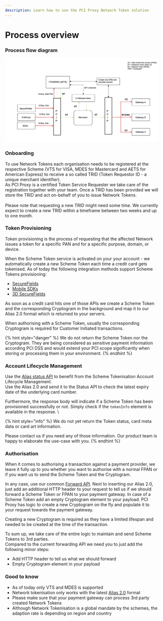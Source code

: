```yaml
---
description: Learn how to use the PCI Proxy Network Token solution
---
```


# Process overview

### Process flow diagram

![High level process flow diagram](<../../.gitbook/assets/NT process flow diagram.png>)

### Onboarding

To use Network Tokens each organisation needs to be registered at the respective Scheme (VTS for VISA, MDES for Mastercard and AETS for American Express) to receive a so called TRID (Token Requestor ID - a unique merchant identifier). \
As PCI Proxy is a certified Token Service Requester we take care of the registration together with your team. Once a TRID has been provided we will store the TRID and act on-behalf of you to issue Network Tokens. \
\
Please note that requesting a new TRID might need some time. We currently expect to create a new TRID within a timeframe between two weeks and up to one month.&#x20;

### Token Provisioning

Token provisioning is the process of requesting that the affected Network issues a token for a specific PAN and for a specific purpose, domain, or device.&#x20;

When the Scheme Token service is activated on your your account - we automatically create a new Scheme Token each time a credit card gets tokenised. As of today the following integration methods support Scheme Tokens provisioning:&#x20;

* [SecureFields](../../collect/secure-fields-js/)
* [Mobile SDKs](../../collect/mobile-sdks.md)
* [3D SecureFields](../../authenticate/3d-secure-fields-js/)

As soon as a credit card hits one of those APIs we create a Scheme Token and the corresponding Cryptogram in the background and map it to our Alias 2.0 format which is returned to your servers.

When authorising with a Scheme Token, usually the corresponding Cryptogram is required for Customer Initiated transactions.&#x20;

{% hint style="danger" %}
We do not return the Scheme Token nor the Cryptogram. They are being considered as sensitive payment information according PCI DSS and would extend your PCI scope significantly when storing or processing them in your environment.&#x20;
{% endhint %}

### Account Lifecycle Management

Use the [Alias status API](../../store/manage/status.md) to benefit from the Scheme Tokenisation Account Lifecycle Management. \
Use the Alias 2.0 and send it to the Status API to check the latest expiry date of the underlying card number.&#x20;

Furthermore, the response body will indicate if a Scheme Token has been provisioned successfully or not. Simply check if the `tokenInfo` element is available in the response. \


{% hint style="info" %}
We do not yet return the Token status, card meta data or card art information.

Please contact us if you need any of those information. Our product team is happy to elaborate the use-case with you.&#x20;
{% endhint %}

### Authorisation

When it comes to authorising a transaction against a payment provider, we leave it fully up to you whether you want to authorise with a normal FPAN or if you want us to send the Scheme Token and the Cryptogram.&#x20;

In any case, use our common [Forward API](../../use/forward-proxy/). Next to inserting our Alias 2.0, just add an additional HTTP header to your request to tell us if we should forward a Scheme Token or FPAN to your payment gateway. In case of a Scheme Token add an empty Cryptogram element to your payload. PCI Proxy has logic to create a new Cryptogram on the fly and populate it to your request towards the payment gateway.&#x20;

Creating a new Cryptogram is required as they have a limited lifespan and needed to be created at the time of the transaction.&#x20;

To sum up, we take care of the entire logic to maintain and send Scheme Tokens to 3rd parties. \
Compared to the current forwarding API we need you to just add the following minor steps:

* Add HTTP header to tell us what we should forward
* Empty Cryptogram element in your payload

### Good to know

* As of today only VTS and MDES is supported
* Network tokenisation only works with the latest [Alias 2.0](../../resources/token-formats.md#alias-2.0) format
* Please make sure that your payment gateway can process 3rd party created Network Tokens
* Although Network Tokenisation is a global mandate by the schemes, the adaption rate is depending on region and country

###





